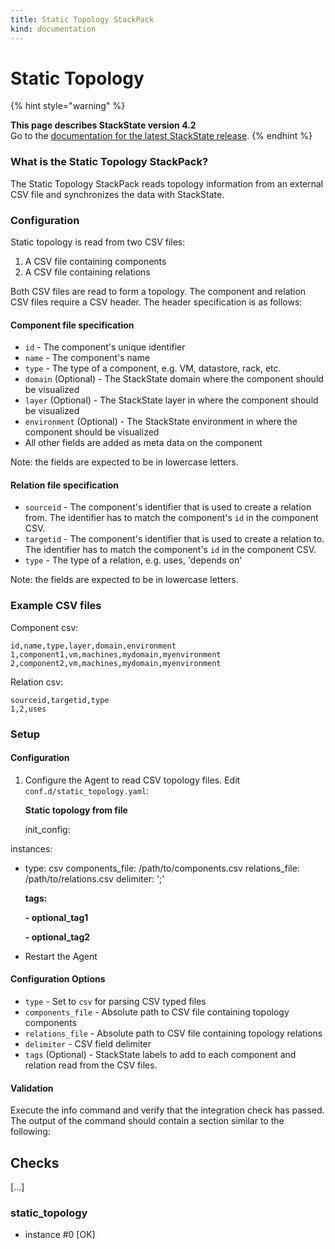 ```yaml
---
title: Static Topology StackPack
kind: documentation
---
```


# Static Topology

{% hint style="warning" %}

**This page describes StackState version 4.2**<br />Go to the [documentation for the latest StackState release](https://docs.stackstate.com/).
{% endhint %}

### What is the Static Topology StackPack?

The Static Topology StackPack reads topology information from an external CSV file and synchronizes the data with StackState.

### Configuration

Static topology is read from two CSV files:

1. A CSV file containing components
2. A CSV file containing relations

Both CSV files are read to form a topology. The component and relation CSV files require a CSV header. The header specification is as follows:

#### Component file specification

* `id` - The component's unique identifier
* `name` - The component's name
* `type` - The type of a component, e.g. VM, datastore, rack, etc.
* `domain` \(Optional\) - The StackState domain where the component should be visualized
* `layer` \(Optional\) - The StackState layer in where the component should be visualized
* `environment` \(Optional\) - The StackState environment in where the component should be visualized
* All other fields are added as meta data on the component

Note: the fields are expected to be in lowercase letters.

#### Relation file specification

* `sourceid` - The component's identifier that is used to create a relation from. The identifier has to match the component's `id` in the component CSV.
* `targetid` - The component's identifier that is used to create a relation to. The identifier has to match the component's `id` in the component CSV.
* `type` - The type of a relation, e.g. uses, 'depends on'

Note: the fields are expected to be in lowercase letters.

### Example CSV files

Component csv:

```text
id,name,type,layer,domain,environment
1,component1,vm,machines,mydomain,myenvironment
2,component2,vm,machines,mydomain,myenvironment
```

Relation csv:

```text
sourceid,targetid,type
1,2,uses
```

### Setup

#### Configuration

1. Configure the Agent to read CSV topology files. Edit `conf.d/static_topology.yaml`:

   **Static topology from file**

   init\_config:

instances:

* type: csv components\_file: /path/to/components.csv relations\_file: /path/to/relations.csv delimiter: ';'

  **tags:**

  **- optional\_tag1**

  **- optional\_tag2**

* Restart the Agent

#### Configuration Options

* `type` - Set to `csv` for parsing CSV typed files
* `components_file` - Absolute path to CSV file containing topology components
* `relations_file` - Absolute path to CSV file containing topology relations
* `delimiter` - CSV field delimiter
* `tags` \(Optional\) - StackState labels to add to each component and relation read from the CSV files.

#### Validation

Execute the info command and verify that the integration check has passed. The output of the command should contain a section similar to the following:

## Checks

\[...\]

### static\_topology

* instance \#0 \[OK\]

